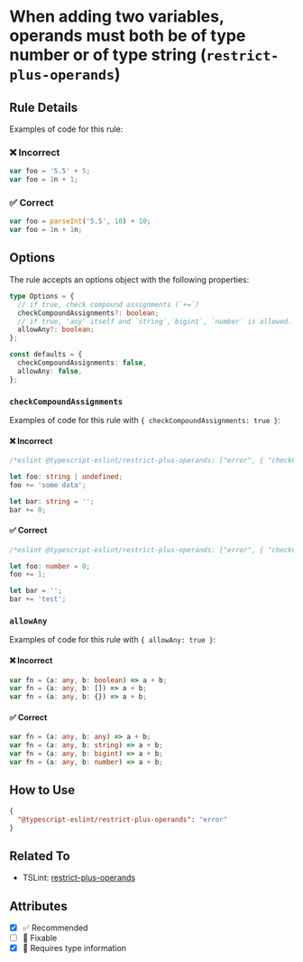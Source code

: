 # When adding two variables, operands must both be of type number or of type string (`restrict-plus-operands`)

## Rule Details

Examples of code for this rule:

<!--tabs-->

### ❌ Incorrect

```ts
var foo = '5.5' + 5;
var foo = 1n + 1;
```

### ✅ Correct

```ts
var foo = parseInt('5.5', 10) + 10;
var foo = 1n + 1n;
```

## Options

The rule accepts an options object with the following properties:

```ts
type Options = {
  // if true, check compound assignments (`+=`)
  checkCompoundAssignments?: boolean;
  // if true, 'any' itself and `string`,`bigint`, `number` is allowed.
  allowAny?: boolean;
};

const defaults = {
  checkCompoundAssignments: false,
  allowAny: false,
};
```

### `checkCompoundAssignments`

Examples of code for this rule with `{ checkCompoundAssignments: true }`:

<!--tabs-->

#### ❌ Incorrect

```ts
/*eslint @typescript-eslint/restrict-plus-operands: ["error", { "checkCompoundAssignments": true }]*/

let foo: string | undefined;
foo += 'some data';

let bar: string = '';
bar += 0;
```

#### ✅ Correct

```ts
/*eslint @typescript-eslint/restrict-plus-operands: ["error", { "checkCompoundAssignments": true }]*/

let foo: number = 0;
foo += 1;

let bar = '';
bar += 'test';
```

### `allowAny`

Examples of code for this rule with `{ allowAny: true }`:

<!--tabs-->

#### ❌ Incorrect

```ts
var fn = (a: any, b: boolean) => a + b;
var fn = (a: any, b: []) => a + b;
var fn = (a: any, b: {}) => a + b;
```

#### ✅ Correct

```ts
var fn = (a: any, b: any) => a + b;
var fn = (a: any, b: string) => a + b;
var fn = (a: any, b: bigint) => a + b;
var fn = (a: any, b: number) => a + b;
```

## How to Use

```json
{
  "@typescript-eslint/restrict-plus-operands": "error"
}
```

## Related To

- TSLint: [restrict-plus-operands](https://palantir.github.io/tslint/rules/restrict-plus-operands/)

## Attributes

- [x] ✅ Recommended
- [ ] 🔧 Fixable
- [x] 💭 Requires type information

